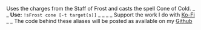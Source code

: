 Uses the charges from the Staff of Frost and casts the spell Cone of Cold.
_ _
**Use:**
`!sFrost cone [-t target(s)]`
_ _
_ _
Support the work I do with [Ko-Fi](https://ko-fi.com/thereverendb)
_ _
The code behind these aliases will be posted as available on my  [Github](https://github.com/TheReverendB/avrae-aliases)